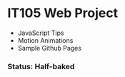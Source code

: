 # IT105 Web Project 
* JavaScript Tips
* Motion Animations
* Sample Github Pages

### Status: Half-baked
